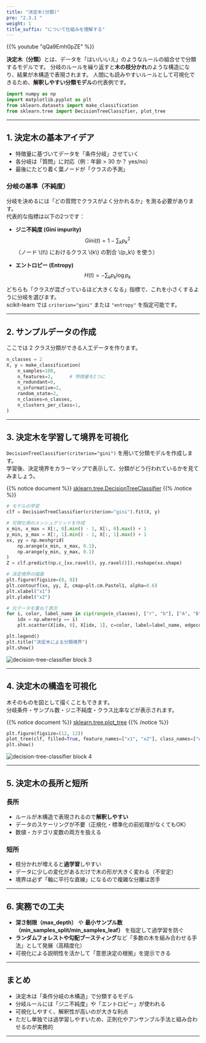 ```yaml
---
title: "決定木(分類)"
pre: "2.3.1 "
weight: 1
title_suffix: "について仕組みを理解する"
---
```


{{% youtube "qQa9Emh0pZE" %}}



<div class="pagetop-box">
  <p><b>決定木（分類）</b>とは、データを「はい/いいえ」のようなルールの組合せで分類するモデルです。  
  分岐のルールを繰り返すと<b>木の枝分かれ</b>のような構造になり、結果が木構造で表現されます。  
  人間にも読みやすいルールとして可視化できるため、<b>解釈しやすい分類モデル</b>の代表例です。</p>
</div>

```python
import numpy as np
import matplotlib.pyplot as plt
from sklearn.datasets import make_classification
from sklearn.tree import DecisionTreeClassifier, plot_tree
```

---

## 1. 決定木の基本アイデア

- 特徴量に基づいてデータを「条件分岐」させていく  
- 各分岐は「質問」に対応（例：年齢 > 30 か？ yes/no）  
- 最後にたどり着く葉ノードが「クラスの予測」  

### 分岐の基準（不純度）
分岐を決めるには「どの質問でクラスがよく分かれるか」を測る必要があります。  
代表的な指標は以下の2つです：

- **ジニ不純度 (Gini impurity)**  
  $$
  Gini(t) = 1 - \sum_k p_{k}^2
  $$
  （ノード \\(t\\) におけるクラス \\(k\\) の割合 \\(p_k\\) を使う）

- **エントロピー (Entropy)**  
  $$
  H(t) = -\sum_k p_k \log p_k
  $$

どちらも「クラスが混ざっているほど大きくなる」指標で、これを小さくするように分岐を選びます。  
scikit-learn では `criterion="gini"` または `"entropy"` を指定可能です。

---

## 2. サンプルデータの作成

ここでは 2 クラス分類ができる人工データを作ります。

```python
n_classes = 2
X, y = make_classification(
    n_samples=100,
    n_features=2,      # 特徴量を2つに
    n_redundant=0,
    n_informative=2,
    random_state=2,
    n_classes=n_classes,
    n_clusters_per_class=1,
)
```

---

## 3. 決定木を学習して境界を可視化

`DecisionTreeClassifier(criterion="gini")` を用いて分類モデルを作成します。  
学習後、決定境界をカラーマップで表示して、分類がどう行われているかを見てみましょう。

{{% notice document %}}
[sklearn.tree.DecisionTreeClassifier](https://scikit-learn.org/stable/modules/generated/sklearn.tree.DecisionTreeClassifier.html#sklearn.tree.DecisionTreeClassifier)
{{% /notice %}}

```python
# モデルの学習
clf = DecisionTreeClassifier(criterion="gini").fit(X, y)

# 可視化用のメッシュグリッドを作成
x_min, x_max = X[:, 0].min() - 1, X[:, 0].max() + 1
y_min, y_max = X[:, 1].min() - 1, X[:, 1].max() + 1
xx, yy = np.meshgrid(
    np.arange(x_min, x_max, 0.1),
    np.arange(y_min, y_max, 0.1)
)
Z = clf.predict(np.c_[xx.ravel(), yy.ravel()]).reshape(xx.shape)

# 決定境界の描画
plt.figure(figsize=(8, 8))
plt.contourf(xx, yy, Z, cmap=plt.cm.Pastel1, alpha=0.6)
plt.xlabel("x1")
plt.ylabel("x2")

# 元データを重ねて表示
for i, color, label_name in zip(range(n_classes), ["r", "b"], ["A", "B"]):
    idx = np.where(y == i)
    plt.scatter(X[idx, 0], X[idx, 1], c=color, label=label_name, edgecolor="k")

plt.legend()
plt.title("決定木による分類境界")
plt.show()
```

![decision-tree-classifier block 3](/images/basic/tree/decision-tree-classifier_block03.svg)

---

## 4. 決定木の構造を可視化

木そのものを図として描くこともできます。  
分岐条件・サンプル数・ジニ不純度・クラス比率などが表示されます。

{{% notice document %}}
[sklearn.tree.plot_tree](https://scikit-learn.org/stable/modules/generated/sklearn.tree.plot_tree.html)
{{% /notice %}}

```python
plt.figure(figsize=(12, 12))
plot_tree(clf, filled=True, feature_names=["x1", "x2"], class_names=["A", "B"])
plt.show()
```

![decision-tree-classifier block 4](/images/basic/tree/decision-tree-classifier_block04.svg)

---

## 5. 決定木の長所と短所

### 長所
- ルールが木構造で表現されるので<b>解釈しやすい</b>  
- データのスケーリングが不要（正規化・標準化の前処理がなくてもOK）  
- 数値・カテゴリ変数の両方を扱える  

### 短所
- 枝分かれが増えると<b>過学習</b>しやすい  
- データに少しの変化があるだけで木の形が大きく変わる（不安定）  
- 境界は必ず「軸に平行な直線」になるので複雑な分離は苦手  

---

## 6. 実務での工夫

- **深さ制限（max_depth）** や **最小サンプル数（min_samples_split/min_samples_leaf）** を指定して過学習を防ぐ  
- **ランダムフォレストや勾配ブースティング**など「多数の木を組み合わせる手法」として発展（高精度化）  
- 可視化による説明性を活かして「意思決定の根拠」を提示できる  

---

## まとめ

- 決定木は「条件分岐の木構造」で分類するモデル  
- 分岐ルールには「ジニ不純度」や「エントロピー」が使われる  
- 可視化しやすく、解釈性が高いのが大きな利点  
- ただし単独では過学習しやすいため、正則化やアンサンブル手法と組み合わせるのが実務的  

---

